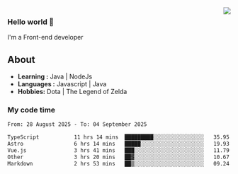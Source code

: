 <img align='right' src="https://github-readme-stats.vercel.app/api?username=jumodada&show_icons=true&theme=vue">

### Hello world 👋

I'm a Front-end developer 
    
## About
-  **Learning :** Java | NodeJs
-  **Languages :** Javascript | Java
-  **Hobbies:** Dota | The Legend of Zelda

### My code time

<!--START_SECTION:waka-->

```txt
From: 28 August 2025 - To: 04 September 2025

TypeScript           11 hrs 14 mins  █████████░░░░░░░░░░░░░░░░   35.95 %
Astro                6 hrs 14 mins   █████░░░░░░░░░░░░░░░░░░░░   19.93 %
Vue.js               3 hrs 41 mins   ███░░░░░░░░░░░░░░░░░░░░░░   11.79 %
Other                3 hrs 20 mins   ██▓░░░░░░░░░░░░░░░░░░░░░░   10.67 %
Markdown             2 hrs 53 mins   ██▒░░░░░░░░░░░░░░░░░░░░░░   09.24 %
```

<!--END_SECTION:waka-->
